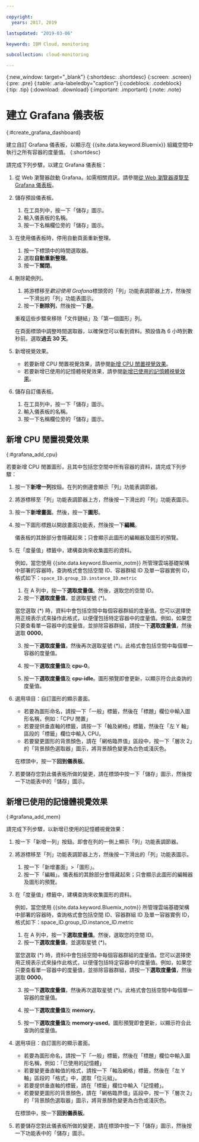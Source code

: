```yaml
---

copyright:
  years: 2017, 2019

lastupdated: "2019-03-06"

keywords: IBM Cloud, monitoring

subcollection: cloud-monitoring

---
```


{:new_window: target="_blank"}
{:shortdesc: .shortdesc}
{:screen: .screen}
{:pre: .pre}
{:table: .aria-labeledby="caption"}
{:codeblock: .codeblock}
{:tip: .tip}
{:download: .download}
{:important: .important}
{:note: .note}


# 建立 Grafana 儀表板
{:#create_grafana_dashboard}

建立自訂 Grafana 儀表板，以顯示在 {{site.data.keyword.Bluemix}} 組織空間中執行之所有容器的度量值。
{:shortdesc}

請完成下列步驟，以建立 Grafana 儀表板：

1. 從 Web 瀏覽器啟動 Grafana。如需相關資訊，請參閱[從 Web 瀏覽器導覽至 Grafana 儀表板](/docs/services/cloud-monitoring/grafana?topic=cloud-monitoring-navigating_grafana#launch_grafana_from_browser)。

2. 儲存預設儀表板。

    1. 在工具列中，按一下「儲存」圖示。
    2. 輸入儀表板的名稱。
    3. 按一下名稱欄位旁的「儲存」圖示。
   
3. 在使用儀表板時，停用自動頁面重新整理。 

    1. 按一下標頭中的時間選取器。
    2. 選取**自動重新整理**。
    3. 按一下**關閉**。
 
 5. 刪除範例列。
 
     1. 將游標移至*歡迎使用 Grafana*標頭旁的「列」功能表調節器上方，然後按一下滑出的「列」功能表圖示。
     2. 按一下**刪除列**，然後按一下**是**。
     
     重複這些步驟來移除「文件鏈結」及「第一個圖形」列。 
     
     在頁面標頭中調整時間選取器，以確保您可以看到資料。預設值為 6 小時到數秒前。選取**過去 30 天**。
     
6. 新增視覺效果。

    * 若要新增 CPU 閒置視覺效果，請參閱[新增 CPU 閒置視覺效果](/docs/services/cloud-monitoring/grafana/create_grafana_dashboard.html#grafana_add_cpu)。
    * 若要新增已使用的記憶體視覺效果，請參閱[新增已使用的記憶體視覺效果](/docs/services/cloud-monitoring/grafana/create_grafana_dashboard.html#grafana_add_mem)。
        
7. 儲存自訂儀表板。

    1. 在工具列中，按一下「儲存」圖示。
    2. 輸入儀表板的名稱。
    3. 按一下名稱欄位旁的「儲存」圖示。
    

## 新增 CPU 閒置視覺效果
{:#grafana_add_cpu}

若要新增 CPU 閒置圖形，且其中包括您空間中所有容器的資料，請完成下列步驟：

1. 按一下**新增一列**按鈕。在列的側邊會顯示「列」功能表調節器。
    
2. 將游標移至「列」功能表調節器上方，然後按一下滑出的「列」功能表圖示。

3. 按一下**新增畫面**。然後，按一下**圖形**。

4. 按一下圖形標題以開啟畫面功能表，然後按一下**編輯**。 

    儀表板的其餘部分會隱藏起來；只會顯示此圖形的編輯器及圖形的預覽。
    
5. 在「度量值」標籤中，建構查詢來收集圖形的資料。 

    例如，當您使用 {{site.data.keyword.Bluemix_notm}} 所管理雲端基礎架構中部署的容器時，查詢格式會包括空間 ID、容器群組 ID 及單一容器實例 ID，格式如下：`space_ID.group_ID.instance_ID.metric`
        
    1. 在 A 列中，按一下**選取度量值**。然後，選取您的空間 ID。
    2. 按一下**選取度量值**，並選取星號 (\*)。
    
    當您選取 (\*) 時，資料中會包括空間中每個容器群組的度量值。您可以選擇使用正規表示式來操作此格式，以便僅包括特定容器中的度量值。例如，如果您只要查看單一容器中的度量值，並排除容器群組，請按一下**選取度量值**，然後選取 **0000**。
        
    3. 按一下**選取度量值**，然後再次選取星號 (\*)。此格式會包括空間中每個單一容器的度量值。
        
    4. 按一下**選取度量值**及 **cpu-0**。
        
    5. 按一下**選取度量值**及 **cpu-idle**。圖形預覽即會更新，以顯示符合此查詢的度量值。
    
6. 選用項目：自訂圖形的顯示畫面。
    
    * 若要為圖形命名，請按一下「一般」標籤，然後在「標題」欄位中輸入圖形名稱，例如：「CPU 閒置」
    * 若要提供垂直軸的標籤，請按一下「軸及網格」標籤，然後在「左 Y 軸」區段的「標籤」欄位中輸入 CPU。
    * 若要變更圖形的背景顏色，請在「網格臨界值」區段中，按一下「層次 2」的「背景顏色選取器」圖示，將背景顏色變更為白色或淺灰色。
    
    在標頭中，按一下**回到儀表板**。
    
7. 若要儲存您對此儀表板所做的變更，請在標頭中按一下「儲存」圖示，然後按一下功能表中的「儲存」圖示。


## 新增已使用的記憶體視覺效果
{:#grafana_add_mem}

請完成下列步驟，以新增已使用的記憶體視覺效果：

1. 按一下「新增一列」按鈕。即會在列的一側上顯示「列」功能表調節器。
   
2. 將游標移至「列」功能表調節器上方，然後按一下滑出的「列」功能表圖示。

    1. 按一下「新增畫面」>「圖形」。
    2. 按一下「編輯」。儀表板的其餘部分會隱藏起來；只會顯示此圖形的編輯器及圖形的預覽。
    
3. 在「度量值」標籤中，建構查詢來收集圖形的資料。 

    例如，當您使用 {{site.data.keyword.Bluemix_notm}} 所管理雲端基礎架構中部署的容器時，查詢格式會包括空間 ID、容器群組 ID 及單一容器實例 ID，格式如下：space_ID.group_ID.instance_ID.metric
        
    1. 在 A 列中，按一下**選取度量值**。然後，選取您的空間 ID。
    2. 按一下**選取度量值**，並選取星號 (\*)。
    
    當您選取 (\*) 時，資料中會包括空間中每個容器群組的度量值。您可以選擇使用正規表示式來操作此格式，以便僅包括特定容器中的度量值。例如，如果您只要查看單一容器中的度量值，並排除容器群組，請按一下**選取度量值**，然後選取 **0000**。
    
    3. 按一下**選取度量值**，然後再次選取星號 (\*)。此格式會包括空間中每個單一容器的度量值。
        
    4. 按一下**選取度量值**及 **memory**。
        
    5. 按一下**選取度量值**及 **memory-used**。圖形預覽即會更新，以顯示符合此查詢的度量值。
    
6. 選用項目：自訂圖形的顯示畫面。
    
    * 若要為圖形命名，請按一下「一般」標籤，然後在「標題」欄位中輸入圖形名稱，例如：「已使用的記憶體」
    *  若要變更垂直軸值的格式，請按一下「軸及網格」標籤，然後在「左 Y 軸」區段的「格式」中，選取「位元組」。
    * 若要提供垂直軸的標籤，請在「標籤」欄位中輸入「記憶體」。
    * 若要變更圖形的背景顏色，請在「網格臨界值」區段中，按一下「層次 2」的「背景顏色選取器」圖示，將背景顏色變更為白色或淺灰色。
    
    在標頭中，按一下**回到儀表板**。

7. 若要儲存您對此儀表板所做的變更，請在標頭中按一下「儲存」圖示，然後按一下功能表中的「儲存」圖示。

